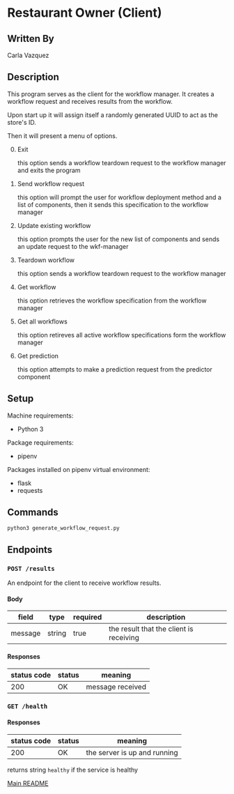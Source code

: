# Restaurant Owner (Client)

## Written By
Carla Vazquez

## Description
This program serves as the client for the workflow manager. It creates a workflow request and receives results from the workflow. 

Upon start up it will assign itself a randomly generated UUID to act as the store's ID. 

Then it will present a menu of options. 

0. Exit

    this option sends a workflow teardown request to the workflow manager and exits the program

1. Send workflow request

    this option will prompt the user for workflow deployment method and a list of components, then it sends this specification to the workflow manager

2. Update existing workflow

    this option prompts the user for the new list of components and sends an update request to the wkf-manager

3. Teardown workflow

    this option sends a workflow teardown request to the workflow manager

4. Get workflow

    this option retrieves the workflow specification from the workflow manager

5. Get all workflows

    this option retireves all active workflow specifications form the workflow manager

6. Get prediction

    this option attempts to make a prediction request from the predictor component

## Setup
Machine requirements:
* Python 3

Package requirements:
* pipenv

Packages installed on pipenv virtual environment:
* flask
* requests

## Commands

```
python3 generate_workflow_request.py
```

## Endpoints

### `POST /results`

An endpoint for the client to receive workflow results.

#### Body

| field | type | required | description |
|-------|------|----|---|
| message| string | true | the result that the client is receiving|

#### Responses
| status code | status | meaning|
|---|---|---|
|200| OK | message received|

### `GET /health`

#### Responses
| status code | status | meaning|
|---|---|---|
|200| OK | the server is up and running|

returns string `healthy` if the service is healthy

[Main README](https://github.com/CPVazquez/CS6343Linear)